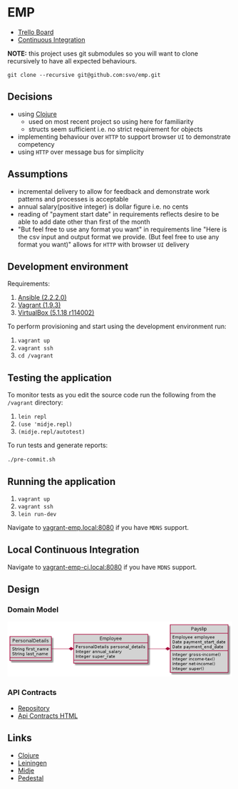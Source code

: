 # EMP

* [Trello Board](https://trello.com/b/WoAzNyra/)
* [Continuous Integration](https://app.shippable.com/github/svo/emp/dashboard)

__NOTE:__ this project uses git submodules so you will want to clone recursively to have all expected behaviours.

```
git clone --recursive git@github.com:svo/emp.git
```

## Decisions

* using [Clojure](https://clojure.org/)
	* used on most recent project so using here for familiarity
	* structs seem sufficient i.e. no strict requirement for objects
* implementing behaviour over `HTTP` to support browser `UI` to demonstrate competency
* using `HTTP` over message bus for simplicity

## Assumptions

* incremental delivery to allow for feedback and demonstrate work patterns and processes is acceptable
* annual salary(positive integer) is dollar figure i.e. no cents
* reading of "payment start date" in requirements reflects desire to be able to add date other than first of the month
* "But feel free to use any format you want" in requirements line "Here is the csv input and output format we provide. (But feel free to use any format you want)" allows for `HTTP` with browser `UI` delivery

## Development environment

Requirements:

1. [Ansible (2.2.2.0)](https://www.ansible.com/)
2. [Vagrant (1.9.3)](https://www.vagrantup.com/)
3. [VirtualBox (5.1.18 r114002)](https://www.virtualbox.org/)

To perform provisioning and start using the development environment run:

1. `vagrant up`
2. `vagrant ssh`
3. `cd /vagrant`

## Testing the application

To monitor tests as you edit the source code run the following from the `/vagrant` directory:

1. `lein repl`
2. `(use 'midje.repl)`
3. `(midje.repl/autotest)`

To run tests and generate reports:

`./pre-commit.sh`

## Running the application

1. `vagrant up`
2. `vagrant ssh`
3. `lein run-dev`

Navigate to [vagrant-emp.local:8080](http://vagrant-emp.local:8080/version) if you have `MDNS` support.

## Local Continuous Integration

Navigate to [vagrant-emp-ci.local:8080](http://vagrant-emp-ci.local:8080) if you have `MDNS` support.

## Design

### Domain Model
![domain model](https://github.com/svo/emp/blob/master/doc/domain-model.png?raw=true)

### API Contracts

* [Repository](https://github.com/svo/emp-contract)
* [Api Contracts HTML](http://htmlpreview.github.io/?https://github.com/svo/emp-contract/blob/master/api.html)

## Links

* [Clojure](https://clojure.org)
* [Leiningen](http://leiningen.org)
* [Midje](https://github.com/marick/Midje)
* [Pedestal](https://github.com/pedestal/pedestal)